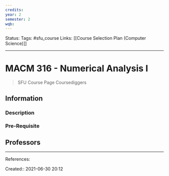 ```yaml
---
credits: 
year: 2
semester: 2
wqb: 
---
```

Status: 
Tags: #sfu_course
Links: [[Course Selection Plan (Computer Science)]]
___
# MACM 316 - Numerical Analysis I
> SFU Course Page
> Coursediggers
## Information
### Description
### Pre-Requisite
## Professors

___
References:

Created:: 2021-06-30 20:12